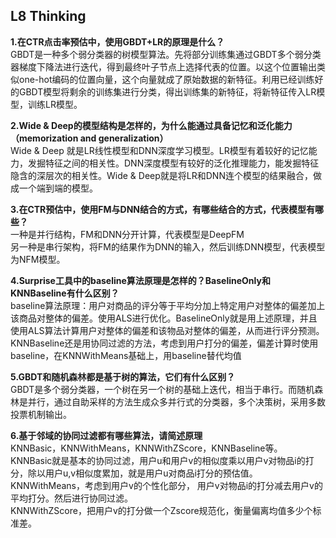 ## L8 Thinking
**1.在CTR点击率预估中，使用GBDT+LR的原理是什么？**          
GBDT是一种多个弱分类器的树模型算法。先将部分训练集通过GBDT多个弱分类器梯度下降法进行迭代，得到最终叶子节点上选择代表的位置。以这个位置输出类似one-hot编码的位置向量，这个向量就成了原始数据的新特征。利用已经训练好的GBDT模型将剩余的训练集进行分类，得出训练集的新特征，将新特征传入LR模型，训练LR模型。


**2.Wide & Deep的模型结构是怎样的，为什么能通过具备记忆和泛化能力（memorization and generalization）**          
Wide & Deep 就是LR线性模型和DNN深度学习模型。LR模型有着较好的记忆能力，发掘特征之间的相关性。DNN深度模型有较好的泛化推理能力，能发掘特征隐含的深层次的相关性。Wide & Deep就是将LR和DNN连个模型的结果融合，做成一个端到端的模型。


**3.在CTR预估中，使用FM与DNN结合的方式，有哪些结合的方式，代表模型有哪些？**        
一种是并行结构，FM和DNN分开计算，代表模型是DeepFM           
另一种是串行架构，将FM的结果作为DNN的输入，然后训练DNN模型，代表模型为NFM模型。

**4.Surprise工具中的baseline算法原理是怎样的？BaselineOnly和KNNBaseline有什么区别？**       
baseline算法原理：用户对商品的评分等于平均分加上特定用户对整体的偏差加上该商品对整体的偏差。使用ALS进行优化。BaselineOnly就是用上述原理，并且使用ALS算法计算用户对整体的偏差和该物品对整体的偏差，从而进行评分预测。KNNBaseline还是用协同过滤的方法，考虑到用户打分的偏差，偏差计算时使用baseline，在KNNWithMeans基础上，用baseline替代均值

**5.GBDT和随机森林都是基于树的算法，它们有什么区别？**    
GBDT是多个弱分类器，一个树在另一个树的基础上迭代，相当于串行。而随机森林是并行，通过自助采样的方法生成众多并行式的分类器，多个决策树，采用多数投票机制输出。

**6.基于邻域的协同过滤都有哪些算法，请简述原理**        
KNNBasic，KNNWithMeans，KNNWithZScore，KNNBaseline等。  
KNNBasic就是基本的协同过滤，用户u和用户v的相似度乘以用户v对物品i的打分，除以用户u,v相似度累加，就是用户u对商品i打分的预估值。   
KNNWithMeans，考虑到用户v的个性化部分， 用户v对物品i的打分减去用户v的平均打分。然后进行协同过滤。   
KNNWithZScore，把用户v的打分做一个Zscore规范化，衡量偏离均值多少个标准差。







